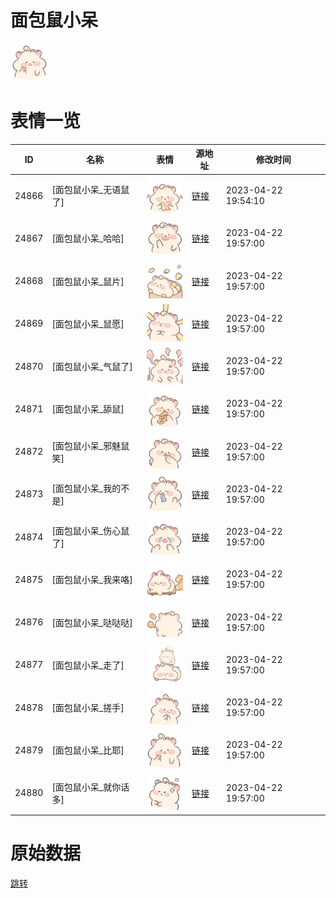 # 面包鼠小呆

<img src="./cover.png" height="60" alt="cover" />

# 表情一览

|ID|名称|表情|源地址|修改时间|
|----|----|----|----|----|
|24866|[面包鼠小呆_无语鼠了]|<img src="./pic/024866_%5B面包鼠小呆_无语鼠了%5D.png" height="60" alt="无语鼠了"/>|[链接](https://i0.hdslb.com/bfs/garb/c03c8222cce51c6d2d4294c30e2db9693bdb445e.png)|2023-04-22 19:54:10|
|24867|[面包鼠小呆_哈哈]|<img src="./pic/024867_%5B面包鼠小呆_哈哈%5D.png" height="60" alt="哈哈"/>|[链接](https://i0.hdslb.com/bfs/garb/c878e7bbd0f70f00e085d7c0e1f9914c6149cf8d.png)|2023-04-22 19:57:00|
|24868|[面包鼠小呆_鼠片]|<img src="./pic/024868_%5B面包鼠小呆_鼠片%5D.png" height="60" alt="鼠片"/>|[链接](https://i0.hdslb.com/bfs/garb/8c76ad5b8b0e86b0a2bfc1a35d6abbda1dd4ef78.png)|2023-04-22 19:57:00|
|24869|[面包鼠小呆_鼠愿]|<img src="./pic/024869_%5B面包鼠小呆_鼠愿%5D.png" height="60" alt="鼠愿"/>|[链接](https://i0.hdslb.com/bfs/garb/996fbbdf208aea1b694b047590903fc780dad58e.png)|2023-04-22 19:57:00|
|24870|[面包鼠小呆_气鼠了]|<img src="./pic/024870_%5B面包鼠小呆_气鼠了%5D.png" height="60" alt="气鼠了"/>|[链接](https://i0.hdslb.com/bfs/garb/dbe9ac683a46f0b567b1d68e1d7e9fec1d945bf5.png)|2023-04-22 19:57:00|
|24871|[面包鼠小呆_舔鼠]|<img src="./pic/024871_%5B面包鼠小呆_舔鼠%5D.png" height="60" alt="舔鼠"/>|[链接](https://i0.hdslb.com/bfs/garb/f557d4ac02aec840119834917159f3fd20dbc8f7.png)|2023-04-22 19:57:00|
|24872|[面包鼠小呆_邪魅鼠笑]|<img src="./pic/024872_%5B面包鼠小呆_邪魅鼠笑%5D.png" height="60" alt="邪魅鼠笑"/>|[链接](https://i0.hdslb.com/bfs/garb/e3bec9490049157f0081e79180bcb0020fc1715b.png)|2023-04-22 19:57:00|
|24873|[面包鼠小呆_我的不是]|<img src="./pic/024873_%5B面包鼠小呆_我的不是%5D.png" height="60" alt="我的不是"/>|[链接](https://i0.hdslb.com/bfs/garb/70aaa9b0bee56f935ad545a32e1e8ce1735815d8.png)|2023-04-22 19:57:00|
|24874|[面包鼠小呆_伤心鼠了]|<img src="./pic/024874_%5B面包鼠小呆_伤心鼠了%5D.png" height="60" alt="伤心鼠了"/>|[链接](https://i0.hdslb.com/bfs/garb/d9dbfcd5a9f3aa9c6e25f032e7713446acddcc9d.png)|2023-04-22 19:57:00|
|24875|[面包鼠小呆_我来咯]|<img src="./pic/024875_%5B面包鼠小呆_我来咯%5D.png" height="60" alt="我来咯"/>|[链接](https://i0.hdslb.com/bfs/garb/37c453df5914be1c81a66c2594540e7f464f8509.png)|2023-04-22 19:57:00|
|24876|[面包鼠小呆_哒哒哒]|<img src="./pic/024876_%5B面包鼠小呆_哒哒哒%5D.png" height="60" alt="哒哒哒"/>|[链接](https://i0.hdslb.com/bfs/garb/8bf8f29180460cb47e652108f60041f9759ae5d2.png)|2023-04-22 19:57:00|
|24877|[面包鼠小呆_走了]|<img src="./pic/024877_%5B面包鼠小呆_走了%5D.png" height="60" alt="走了"/>|[链接](https://i0.hdslb.com/bfs/garb/63d53b526ddfe42ee253f0da76fbfda4a7ec53a4.png)|2023-04-22 19:57:00|
|24878|[面包鼠小呆_搓手]|<img src="./pic/024878_%5B面包鼠小呆_搓手%5D.png" height="60" alt="搓手"/>|[链接](https://i0.hdslb.com/bfs/garb/1c596899dfadf37efdeb5e443a12931c00837ed2.png)|2023-04-22 19:57:00|
|24879|[面包鼠小呆_比耶]|<img src="./pic/024879_%5B面包鼠小呆_比耶%5D.png" height="60" alt="比耶"/>|[链接](https://i0.hdslb.com/bfs/garb/23e702befdcdc5a142c49182eedff8732c13de26.png)|2023-04-22 19:57:00|
|24880|[面包鼠小呆_就你话多]|<img src="./pic/024880_%5B面包鼠小呆_就你话多%5D.png" height="60" alt="就你话多"/>|[链接](https://i0.hdslb.com/bfs/garb/06986682b4e6cc648998a57ffcbf6e2132955b74.png)|2023-04-22 19:57:00|

# 原始数据

[跳转](./raw.json)

